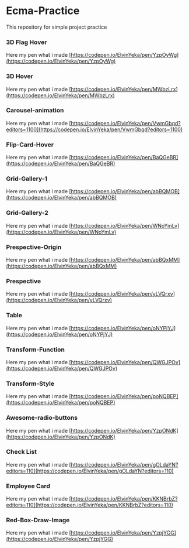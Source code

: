 # Ecma-Practice
 This repository for simple project practice
 
  ### 3D Flag Hover
  Here my pen what i made [https://codepen.io/ElvinYeka/pen/YzpOyWg](https://codepen.io/ElvinYeka/pen/YzpOyWg) 
  
  ### 3D Hover
  Here my pen what i made [https://codepen.io/ElvinYeka/pen/MWbzLrx](https://codepen.io/ElvinYeka/pen/MWbzLrx) 
  
  ### Carousel-animation
  Here my pen what i made [https://codepen.io/ElvinYeka/pen/VwmGbqd?editors=1100](https://codepen.io/ElvinYeka/pen/VwmGbqd?editors=1100) 
  
  ### Flip-Card-Hover
  Here my pen what i made [https://codepen.io/ElvinYeka/pen/BaQGeBR](https://codepen.io/ElvinYeka/pen/BaQGeBR)
  
  ### Grid-Gallery-1
  Here my pen what i made [https://codepen.io/ElvinYeka/pen/abBQMOB](https://codepen.io/ElvinYeka/pen/abBQMOB) 
  
  ### Grid-Gallery-2
  Here my pen what i made [https://codepen.io/ElvinYeka/pen/WNoYmLv](https://codepen.io/ElvinYeka/pen/WNoYmLv) 
  
  ### Prespective-Origin
  Here my pen what i made [https://codepen.io/ElvinYeka/pen/abBQxMM](https://codepen.io/ElvinYeka/pen/abBQxMM) 
  
  ### Prespective
  Here my pen what i made [https://codepen.io/ElvinYeka/pen/yLVQrxv](https://codepen.io/ElvinYeka/pen/yLVQrxv) 
  
  ### Table
  Here my pen what i made [https://codepen.io/ElvinYeka/pen/oNYPjYJ](https://codepen.io/ElvinYeka/pen/oNYPjYJ) 
  
   ### Transform-Function
  Here my pen what i made [https://codepen.io/ElvinYeka/pen/QWGJPOv](https://codepen.io/ElvinYeka/pen/QWGJPOv)
  
  ### Transform-Style
  Here my pen what i made [https://codepen.io/ElvinYeka/pen/poNQBEP](https://codepen.io/ElvinYeka/pen/poNQBEP) 
 
  
 ### Awesome-radio-buttons
 Here my pen what i made [https://codepen.io/ElvinYeka/pen/YzpONdK](https://codepen.io/ElvinYeka/pen/YzpONdK) 
 
 ### Check List
 Here my pen what i made [https://codepen.io/ElvinYeka/pen/gOLdaYN?editors=110](https://codepen.io/ElvinYeka/pen/gOLdaYN?editors=110) 

 
 ### Employee Card
Here my pen what i made [https://codepen.io/ElvinYeka/pen/KKNBrbZ?editors=110](https://codepen.io/ElvinYeka/pen/KKNBrbZ?editors=110) 
 
### Red-Box-Draw-Image
Here my pen what i made [https://codepen.io/ElvinYeka/pen/YzpjYGG](https://codepen.io/ElvinYeka/pen/YzpjYGG) 
